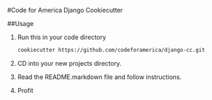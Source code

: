 #Code for America Django Cookiecutter

##Usage

1. Run this in your code directory

   ```bash
   cookiecutter https://github.com/codeforamerica/django-cc.git
   ```
1. CD into your new projects directory.
1. Read the README.markdown file and follow instructions.
1. Profit

